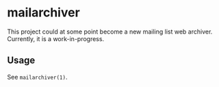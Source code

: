 mailarchiver
============

This project could at some point become a new mailing list web archiver.
Currently, it is a work-in-progress.

Usage
-----

See `mailarchiver(1)`.
